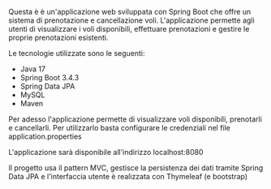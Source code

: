 Questa è è un'applicazione web sviluppata con Spring Boot che offre un sistema di prenotazione e cancellazione voli.
L'applicazione permette agli utenti di visualizzare i voli disponibili, effettuare prenotazioni e gestire le proprie
prenotazioni esistenti.

Le tecnologie utilizzate sono le seguenti:
  - Java 17
  - Spring Boot 3.4.3
  - Spring Data JPA
  - MySQL
  - Maven

Per adesso l'applicazione permette di visualizzare voli disponibili,
prenotarli e cancellarli. Per utilizzarlo basta configurare le credenziali
nel file application.properties

L'applicazione sarà disponibile all'indirizzo localhost:8080

Il progetto usa il pattern MVC, gestisce la persistenza dei dati tramite
Spring Data JPA e l'interfaccia utente è realizzata con Thymeleaf (e bootstrap)
